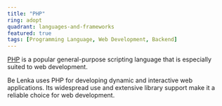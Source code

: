 ```yaml
---
title: "PHP"
ring: adopt
quadrant: languages-and-frameworks
featured: true
tags: [Programming Language, Web Development, Backend]
---
```


[PHP](https://www.php.net/) is a popular general-purpose scripting language that is especially suited to web development.

Be Lenka uses PHP for developing dynamic and interactive web applications. Its widespread use and extensive library support make it a reliable choice for web development.
